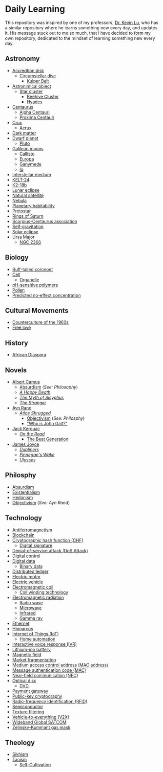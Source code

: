 # Daily Learning
This repository was inspired by one of my professors, [Dr. Kevin Lu](https://github.com/kevinwlu), who has a similar repository where he learns something new every day, and updates it. His message stuck out to me so much, that I have decided to form my own repository, dedicated to the mindset of learning something new every day.

## Astronomy
* [Accredtion disk](https://en.wikipedia.org/wiki/Accretion_disk)
  * [Circumstellar disc](https://en.wikipedia.org/wiki/Circumstellar_disc)
    * [Kuiper Belt](https://en.wikipedia.org/wiki/Kuiper_belt)
* [Astronimical object](https://en.wikipedia.org/wiki/Astronomical_object)
  * [Star cluster](https://en.wikipedia.org/wiki/Star_cluster)
    * [Beehive Cluster](https://en.wikipedia.org/wiki/Beehive_Cluster)
    * [Hyades](https://en.wikipedia.org/wiki/Hyades_(star_cluster))
* [Centaurus](https://en.wikipedia.org/wiki/Centaurus)
  * [Alpha Centauri](https://en.wikipedia.org/wiki/Alpha_Centauri)
  * [Proxima Centauri](https://en.wikipedia.org/wiki/Proxima_Centauri) 
* [Crux](https://en.wikipedia.org/wiki/Crux)
  * [Acrux](https://en.wikipedia.org/wiki/Acrux)
* [Dark matter](https://en.wikipedia.org/wiki/Dark_matter)
* [Dwarf planet](https://en.wikipedia.org/wiki/Dwarf_planet)
  * [Pluto](https://en.wikipedia.org/wiki/Pluto)
* [Galilean moons](https://en.wikipedia.org/wiki/Galilean_moons)
  * [Callisto](https://en.wikipedia.org/wiki/Callisto_(moon))
  * [Europa](https://en.wikipedia.org/wiki/Europa_(moon))
  * [Ganymede](https://en.wikipedia.org/wiki/Ganymede_(moon))
  * [Io](https://en.wikipedia.org/wiki/Io_(moon))
* [Interstellar medium](https://en.wikipedia.org/wiki/Interstellar_medium)
* [KELT-24](https://en.wikipedia.org/wiki/KELT-24)
* [K2-18b](https://en.wikipedia.org/wiki/K2-18b)
* [Lunar eclipse](https://en.wikipedia.org/wiki/Lunar_eclipse)
* [Natural satellite](https://en.wikipedia.org/wiki/Natural_satellite)
* [Nebula](https://en.wikipedia.org/wiki/Nebula)
* [Planetary habitability](https://en.wikipedia.org/wiki/Planetary_habitability)
* [Protostar](https://en.wikipedia.org/wiki/Protostar)
* [Rings of Saturn](https://en.wikipedia.org/wiki/Rings_of_Saturn)
* [Scorpius-Centaurus association](https://en.wikipedia.org/wiki/Scorpius%E2%80%93Centaurus_association)
* [Self-gravitation](https://en.wikipedia.org/wiki/Self-gravitation)
* [Solar eclipse](https://en.wikipedia.org/wiki/Solar_eclipse)
* [Ursa Major](https://en.wikipedia.org/wiki/Ursa_Major)
  * [NGC 2306](https://en.wikipedia.org/wiki/NGC_3206)

## Biology
* [Buff-tailed coronoet](https://en.wikipedia.org/wiki/Buff-tailed_coronet)
* [Cell](https://en.wikipedia.org/wiki/Cell_(biology))
  * [Organelle](https://en.wikipedia.org/wiki/Organelle)
* [pH-sensitive polymers](https://en.wikipedia.org/wiki/PH-sensitive_polymers)
* [Pollen](https://en.wikipedia.org/wiki/Pollen)
* [Predicted no-effect concentration](https://en.wikipedia.org/wiki/Predicted_no-effect_concentration)

## Cultural Movements
* [Counterculture of the 1960s](https://en.wikipedia.org/wiki/Counterculture_of_the_1960s)
* [Free love](https://en.wikipedia.org/wiki/Free_love)

## History
* [African Diaspora](https://en.wikipedia.org/wiki/African_diaspora)

## Novels 
* [Albert Camus](https://en.wikipedia.org/wiki/Albert_Camus)
  * [Absurdism](https://en.wikipedia.org/wiki/Absurdism) (*See: Philosophy*)
  * [*A Happy Death*](https://en.wikipedia.org/wiki/A_Happy_Death)
  * [*The Myth of Sisyphus*](https://en.wikipedia.org/wiki/The_Myth_of_Sisyphus)
  * [*The Stranger*](https://en.wikipedia.org/wiki/The_Stranger_(Camus_novel))
* [Ayn Rand](https://en.wikipedia.org/wiki/Ayn_Rand)
  * [*Atlas Shrugged*](https://en.wikipedia.org/wiki/Atlas_Shrugged)
    * [Objectivism](https://en.wikipedia.org/wiki/Objectivism) (*See: Philosphy*)
    * ["Who is John Galt?"](https://en.wikipedia.org/wiki/John_Galt)
* [Jack Kerouac](https://en.wikipedia.org/wiki/Jack_Kerouac)
  * [*On the Road*](https://en.wikipedia.org/wiki/On_the_Road)
    * [The Beat Generation](https://en.wikipedia.org/wiki/Beat_Generation)
* [James Joyce](https://en.wikipedia.org/wiki/James_Joyce)
  * [*Dubliners*](https://en.wikipedia.org/wiki/Dubliners)
  * [*Finnegan's Wake*](https://en.wikipedia.org/wiki/Finnegans_Wake)
  * [*Ulysses*](https://en.wikipedia.org/wiki/Ulysses_(novel))
 
## Philosphy
* [Absurdism](https://en.wikipedia.org/wiki/Absurdism)
* [Existentialism](https://en.wikipedia.org/wiki/Existentialism)
* [Hedonism](https://en.wikipedia.org/wiki/Hedonism)
* [Objectivism](https://en.wikipedia.org/wiki/Objectivism) (*See: Ayn Rand*)

## Technology
* [Antiferromagnetism](https://en.wikipedia.org/wiki/Antiferromagnetism)
* [Blockchain](https://en.wikipedia.org/wiki/Blockchain)
* [Cryptographic hash function (CHF)](https://en.wikipedia.org/wiki/Cryptographic_hash_function)
  * [Digital signature](https://en.wikipedia.org/wiki/Digital_signature)
* [Denial-of-service attack (DoS Attack)](https://en.wikipedia.org/wiki/Denial-of-service_attack)
* [Digital control](https://en.wikipedia.org/wiki/Digital_control)
* [Digital data](https://en.wikipedia.org/wiki/Digital_data)
  * [Binary data](https://en.wikipedia.org/wiki/Binary_data)
* [Distributed ledger](https://en.wikipedia.org/wiki/Distributed_ledger)
* [Electric motor](https://en.wikipedia.org/wiki/Electric_motor)
* [Electric vehicle](https://en.wikipedia.org/wiki/Electric_vehicle)
* [Electromagnetic coil](https://en.wikipedia.org/wiki/Electromagnetic_coil)
  * [Coil winding technology](https://en.wikipedia.org/wiki/Coil_winding_technology)
* [Electromagnetic radiation](https://en.wikipedia.org/wiki/Electromagnetic_radiation)
  * [Radio wave](https://en.wikipedia.org/wiki/Radio_wave)
  * [Microwave](https://en.wikipedia.org/wiki/Microwave)
  * [Infrared](https://en.wikipedia.org/wiki/Infrared)
  * [Gamma ray](https://en.wikipedia.org/wiki/Gamma_ray)
* [Ethernet](https://en.wikipedia.org/wiki/Ethernet)
* [Hipparcos](https://en.wikipedia.org/wiki/Hipparcos)
* [Internet of Things (IoT)](https://en.wikipedia.org/wiki/Internet_of_things)
  * [Home automation](https://en.wikipedia.org/wiki/Home_automation)
* [Interactive voice response (IVR)](https://en.wikipedia.org/wiki/Interactive_voice_response)
* [Lithium-ion battery](https://en.wikipedia.org/wiki/Lithium-ion_battery)
* [Magnetic field](https://en.wikipedia.org/wiki/Magnetic_field)
* [Market fragmentation](https://en.wikipedia.org/wiki/Market_fragmentation)
* [Medium access control address (MAC address)](https://en.wikipedia.org/wiki/MAC_address)
* [Message authentication code (MAC)](https://en.wikipedia.org/wiki/Message_authentication_code)
* [Near-field communication (NFC)](https://en.wikipedia.org/wiki/Near-field_communication)
* [Optical disc](https://en.wikipedia.org/wiki/Optical_disc)
  * [DVD](https://en.wikipedia.org/wiki/DVD)
* [Payment gateway](https://en.wikipedia.org/wiki/Payment_gateway)
* [Public-key cryptography](https://en.wikipedia.org/wiki/Public-key_cryptography)
* [Radio-frequency identification (RFID)](https://en.wikipedia.org/wiki/Radio-frequency_identification)
* [Semiconductor](https://en.wikipedia.org/wiki/Semiconductor)
* [Texture filtering](https://en.wikipedia.org/wiki/Texture_filtering)
* [Vehicle-to-everything (V2X)](https://en.wikipedia.org/wiki/Vehicle-to-everything)
* [Wideband Global SATCOM](https://en.wikipedia.org/wiki/Wideband_Global_SATCOM)
* [Zelinsky-Kummant gas mask](https://en.wikipedia.org/wiki/Zelinsky-Kummant_gas_mask)

## Theology
* [Sikhism](https://en.wikipedia.org/wiki/Sikhism)
* [Taoism](https://en.wikipedia.org/wiki/Taoism)
  * [Self-Cultivation](https://en.wikipedia.org/wiki/Self-cultivation)

